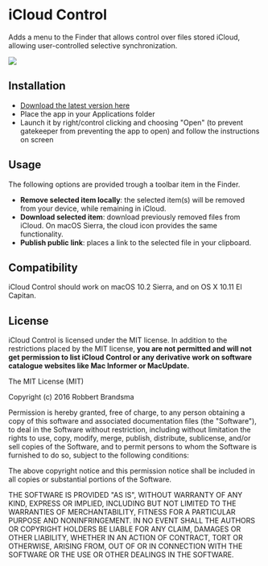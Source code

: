 # iCloud Control

Adds a menu to the Finder that allows control over files stored iCloud, allowing user-controlled selective synchronization.

![](Docs/screenshot.png)

## Installation

- [Download the latest version here](https://github.com/Obbut/iCloud-Control/releases)
- Place the app in your Applications folder
- Launch it by right/control clicking and choosing "Open" (to prevent gatekeeper from preventing the app to open) and follow the instructions on screen

## Usage

The following options are provided trough a toolbar item in the Finder.

- **Remove selected item locally**: the selected item(s) will be removed from your device, while remaining in iCloud.
- **Download selected item**: download previously removed files from iCloud. On macOS Sierra, the cloud icon provides the same functionality.
- **Publish public link**: places a link to the selected file in your clipboard.

## Compatibility

iCloud Control should work on macOS 10.2 Sierra, and on OS X 10.11 El Capitan.

## License

iCloud Control is licensed under the MIT license. In addition to the restrictions placed by the MIT license, **you are not permitted and will not get permission to list iCloud Control or any derivative work on software catalogue websites like Mac Informer or MacUpdate.**



The MIT License (MIT)

Copyright (c) 2016 Robbert Brandsma

Permission is hereby granted, free of charge, to any person obtaining a copy of this software and associated documentation files (the "Software"), to deal in the Software without restriction, including without limitation the rights to use, copy, modify, merge, publish, distribute, sublicense, and/or sell copies of the Software, and to permit persons to whom the Software is furnished to do so, subject to the following conditions:

The above copyright notice and this permission notice shall be included in all copies or substantial portions of the Software.

THE SOFTWARE IS PROVIDED "AS IS", WITHOUT WARRANTY OF ANY KIND, EXPRESS OR IMPLIED, INCLUDING BUT NOT LIMITED TO THE WARRANTIES OF MERCHANTABILITY, FITNESS FOR A PARTICULAR PURPOSE AND NONINFRINGEMENT. IN NO EVENT SHALL THE AUTHORS OR COPYRIGHT HOLDERS BE LIABLE FOR ANY CLAIM, DAMAGES OR OTHER LIABILITY, WHETHER IN AN ACTION OF CONTRACT, TORT OR OTHERWISE, ARISING FROM, OUT OF OR IN CONNECTION WITH THE SOFTWARE OR THE USE OR OTHER DEALINGS IN THE SOFTWARE.
